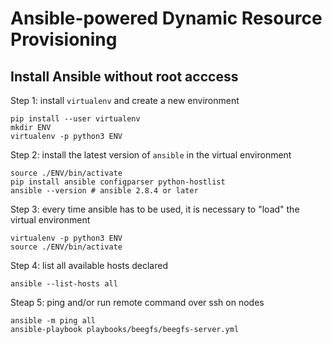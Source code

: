 # Ansible-powered Dynamic Resource Provisioning

## Install Ansible without root acccess

Step 1: install `virtualenv` and create a new environment

``` shell
pip install --user virtualenv
mkdir ENV
virtualenv -p python3 ENV
```

Step 2: install the latest version of `ansible` in the virtual environment

``` shell
source ./ENV/bin/activate
pip install ansible configparser python-hostlist
ansible --version # ansible 2.8.4 or later
```

Step 3: every time ansible has to be used, it is necessary to "load" the
virtual environment

``` shell
virtualenv -p python3 ENV
source ./ENV/bin/activate
```

Step 4: list all available hosts declared

``` shell
ansible --list-hosts all
```

Steap 5: ping and/or run remote command over ssh on nodes

``` shell
ansible -m ping all
ansible-playbook playbooks/beegfs/beegfs-server.yml
```

